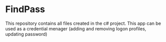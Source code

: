 # FindPass

This repository contains all files created in the c# project.
This app can be used as a credential menager (adding and removing logon profiles, updating password)

